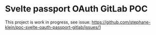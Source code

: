 # Svelte passport OAuth GitLab POC

This project is work in progress, see issue: https://github.com/stephane-klein/poc-svelte-oauth-passport-gitlab/issues/1
